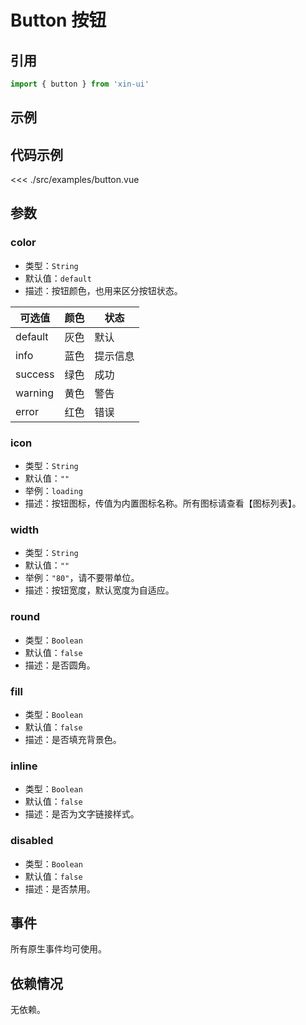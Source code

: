 # Button 按钮

## 引用
```js
import { button } from 'xin-ui'
```

## 示例
<example-button/>

## 代码示例
<<< ./src/examples/button.vue

## 参数

### color

* 类型：`String`
* 默认值：`default`
* 描述：按钮颜色，也用来区分按钮状态。

| 可选值 | 颜色 | 状态 | 
| - | - | - |
| default | 灰色 | 默认 |
| info | 蓝色 | 提示信息 |
| success | 绿色 | 成功 |
| warning | 黄色 | 警告 |
| error | 红色 | 错误 |

### icon

* 类型：`String`
* 默认值：`""`
* 举例：`loading`
* 描述：按钮图标，传值为内置图标名称。所有图标请查看【图标列表】。

### width

* 类型：`String`
* 默认值：`""`
* 举例：`"80"`，请不要带单位。
* 描述：按钮宽度，默认宽度为自适应。

### round

* 类型：`Boolean`
* 默认值：`false`
* 描述：是否圆角。

### fill

* 类型：`Boolean`
* 默认值：`false`
* 描述：是否填充背景色。

### inline

* 类型：`Boolean`
* 默认值：`false`
* 描述：是否为文字链接样式。

### disabled

* 类型：`Boolean`
* 默认值：`false`
* 描述：是否禁用。

## 事件

所有原生事件均可使用。

## 依赖情况

无依赖。






